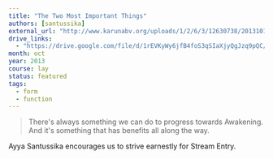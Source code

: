 ```yaml
---
title: "The Two Most Important Things"
authors: [santussika]
external_url: "http://www.karunabv.org/uploads/1/2/6/3/12630738/20131018-ayya_santussika-av-the_two_most_important_things.mp3"
drive_links:
  - "https://drive.google.com/file/d/1rEVKyWy6jfB4foS3qSIaXjyQgJzq9pQC/view?usp=drivesdk"
month: oct
year: 2013
course: lay
status: featured
tags:
  - form
  - function
---
```


> There's always something we can do to progress towards Awakening. And it's something that has benefits all along the way.

Ayya Santussika encourages us to strive earnestly for Stream Entry.
